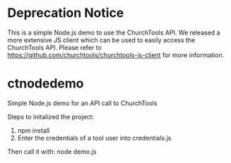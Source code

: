 # Deprecation Notice

This is a simple Node.js demo to use the ChurchTools API. We released a more extensive JS client which can be used to easily access the ChurchTools API.
Please refer to https://github.com/churchtools/churchtools-js-client for more information.

# ctnodedemo
Simple Node.js demo for an API call to ChurchTools

Steps to initalized the project:
1) npm install
2) Enter the credentials of a tool user into credentials.js

Then call it with:
node demo.js
